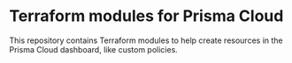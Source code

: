 # Terraform modules for Prisma Cloud

This repository contains Terraform modules to help create resources in the 
Prisma Cloud dashboard, like custom policies.